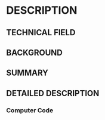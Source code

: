 # DESCRIPTION

## TECHNICAL FIELD

## BACKGROUND

## SUMMARY

## DETAILED DESCRIPTION

### Computer Code

